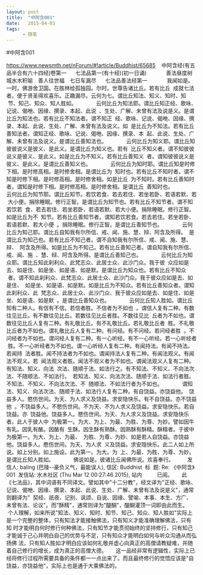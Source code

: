 ```yaml
---
layout: post
title:  "中阿含001"
date:   2015-04-03
tags:
      - 随笔
---
```


#中阿含001


https://www.newsmth.net/nForum/#!article/Buddhist/65685
 
 中阿含经(有五品半合有六十四经)卷第一
   
 七法品第一(有十经)(初一日诵)
   
 　　善法昼度树　城水木积喻　善人往世福　七日车漏尽
   
 七法品善法经第一
   
 　　我闻如是。一时。佛游舍卫国。在胜林给孤独园。尔时。世尊告诸比丘。若有比丘
 成就七法者。便于贤圣得欢喜乐。正趣漏尽。云何为七。谓比丘知法、知义、知时、知
 节、知己、知众、知人胜如。
   
 　　云何比丘为知法耶。谓比丘知正经、歌咏、记说、偈咃、因缘、撰录、本起、此说
 、生处、广解、未曾有法及说是义。是谓比丘为知法也。若有比丘不知法者。谓不知正
 经、歌咏、记说、偈咃、因缘、撰录、本起、此说、生处、广解、未曾有法及说义。如
 是比丘为不知法。若有比丘善知法者。谓知正经、歌咏、记说、偈咃、因缘、撰录、本
 起、此说、生处、广解、未曾有法及说义。是谓比丘善知法也。
   
 　　云何比丘为知义耶。谓比丘知彼彼说义是彼义、是此义。是谓比丘为知义也。若有
 比丘不知义者。谓不知彼彼说义是彼义、是此义。如是比丘为不知义。若有比丘善知义
 者。谓知彼彼说义是彼义、是此义。是谓比丘善知义也。
   
 　　云何比丘为知时耶。谓比丘知是时修下相。是时修高相。是时修舍相。是谓比丘为
 知时也。若有比丘不知时者。谓不知是时修下相。是时修高相。是时修舍相。如是比丘
 为不知时。若有比丘善知时者。谓知是时修下相。是时修高相。是时修舍相。是谓比丘
 善知时也。
   
 　　云何比丘为知节耶。谓比丘知节。若饮若食、若去若住、若坐若卧、若语若默、若
 大小便。捐除睡眠。修行正智。是谓比丘为知节也。若有比丘不知节者。谓不知若饮若
 食、若去若住、若坐若卧、若语若默、若大小便。捐除睡眠。修行正智。如是比丘为不
 知节。若有比丘善知节者。谓知若饮若食。若去若住。若坐若卧、若语若默、若大小便
 。捐除睡眠。修行正智。是谓比丘善知节也。
   
 　　云何比丘为知己耶。谓比丘自知我有尔所信、戒、闻、施、慧、辩、阿含及所得。
 是谓比丘为知己也。若有比丘不知己者。谓不自知我有尔所信、戒、闻、施、慧、辩、
 阿含及所得。如是比丘为不知己。若有比丘善知己者。谓自知我有尔所信、戒、闻、施
 、慧、辩、阿含及所得。是谓比丘善知己也。
   
 　　云何比丘为知众耶。谓比丘知此刹利众、此梵志众、此居士众、此沙门众。我于彼
 众应如是去、如是住、如是坐、如是语、如是默。是谓比丘为知众也。若有比丘不知众
 者。谓不知此刹利众、此梵志众、此居士众、此沙门众。我于彼众应如是去、如是住、
 如是坐、如是语、如是默。如是比丘为不知众。若有比丘善知众者。谓知此刹利众、此
 梵志众、此居士众、此沙门众、我于彼众应如是去、如是住、如是坐、如是语、如是默
 。是谓比丘善知众也。
   
 　　云何比丘知人胜如。谓比丘知有二种人。有信有不信。若信者胜。不信者为不如也
 。谓信人复有二种。有数往见比丘。有不数往见比丘。若数往见比丘者胜。不数往见比
 丘者为不如也。谓数往见比丘人复有二种。有礼敬比丘。有不礼敬比丘。若礼敬比丘者
 胜。不礼敬比丘者为不如也。谓礼敬比丘人复有二种。有问经。有不问经。若问经者胜
 。不问经者为不如也。谓问经人复有二种。有一心听经。有不一心听经。若一心听经者
 胜。不一心听经者为不如也。谓一心听经人复有二种。有闻持法。有闻不持法。若闻持
 法者胜。闻不持法者为不如也。谓闻持法人复有二种。有闻法观义。有闻法不观义。若
 闻法观义者胜。闻法不观义者为不如也。谓闻法观义人复有二种。有知法、知义、向法
 次法、随顺于法、如法行之。有不知法、不知义、不向法次法、不随顺法、不如法行。
 若知法、知义、向法次法、随顺于法、如法行者胜。不知法、不知义、不向法次法、不
 随顺法、不如法行者为不如也。
   
 　　谓知法、知义、向法次法、随顺于法、如法行人复有二种。有自饶益。亦饶益他。
 饶益多人。愍伤世间。为天、为人求义及饶益。求安隐快乐。有不自饶益。亦不饶益他
 。不饶益多人。不愍伤世间。不为天、不为人求义及饶益。求安隐快乐。若自饶益。亦
 饶益他。饶益多人。愍伤世间。为天、为人求义及饶益。求安隐快乐者。此人于彼人中
 为极第一。为大、为上、为最、为胜、为尊、为妙。譬如因牛有乳。因乳有酪。因酪有
 生酥。因生酥有熟酥。因熟酥有酥精。酥精者。于彼中为极第一。为大、为上、为最、
 为胜、为尊、为妙、如是若人自饶益。亦饶益他。饶益多人。愍伤世间。为天、为人求
 义及饶益。求安隐快乐。此二人如上所说。如上分别。如上施设。此为第一。为大。为
 上、为最、为胜、为尊、为妙。是谓比丘知人胜如。
   
 　　佛说如是。彼诸比丘闻佛所说。欢喜奉行。  
  
 
 发信人: baling (巴陵\--豪负义气，最能误人), 信区: Buddhist
 标  题: Re: 《中阿含》001
 发信站: 水木社区 (Thu Mar 12 00:27:46 2015), 站内
   
   
 已阅。
   
 此《七法品》，其中词语有不同译文。譬如其中"十二分教"，经文译为"正经、歌咏、记说、偈咃、因缘、撰录、本起、此说、生处、广解、未曾有法及说是义"，通常则翻译为"
 契经、祇夜、记别、讽颂、自说、因缘、譬喻、本事、本生、方广、未曾有法、论议"。而"酥精"，通常则译为"醍醐"，醍醐灌顶一词即由此而生。
   
 个人理解，如来所说"知法、知义、知时、知节、知己、知众、知人胜如"实际上是一个完整的整体，只有知法才能接触佛法，只有知义才能准确理解佛法，只有知 时才能明白何时修行何种佛法，只有知节才能贯彻始终的坚持修行，只有知己才能诚于己心并明白自己的优势与不足，只有知众才能明白如何与听众沟通从而弘扬佛 法，只有知人胜如才明白应该如何礼敬并虚心向真正的高僧请教疑难，并随着自己修行的增长，成为真正的高僧大德。
   
 这一品经非常有逻辑性，实际上已经将修行过程所需要具备的条件都一一点出来了。而且最终修行的觉悟应该是"自饶益，亦饶益他"，实际上也是通于大乘佛法的。

